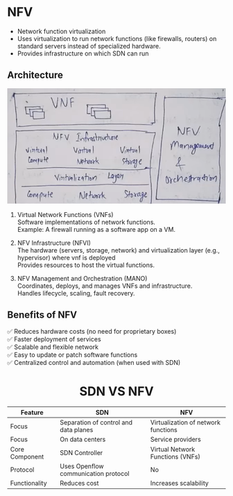 # NFV

- Network function virtualization  
- Uses virtualization to run network functions (like firewalls, routers) on standard servers instead of specialized hardware.
- Provides infrastructure on which SDN can run

## Architecture 
![alt text](image-9.png)

1. Virtual Network Functions (VNFs)  
Software implementations of network functions.  
Example: A firewall running as a software app on a VM.

1. NFV Infrastructure (NFVI)   
The hardware (servers, storage, network) and virtualization layer (e.g., hypervisor) where vnf is deployed  
Provides resources to host the virtual functions.


1. NFV Management and Orchestration (MANO)  
Coordinates, deploys, and manages VNFs and infrastructure.  
Handles lifecycle, scaling, fault recovery.

## Benefits of NFV
✅ Reduces hardware costs (no need for proprietary boxes)  
✅ Faster deployment of services  
✅ Scalable and flexible network  
✅ Easy to update or patch software functions  
✅ Centralized control and automation (when used with SDN)

# <CENTER>SDN VS NFV

| Feature        | SDN                                   | NFV                                     |
| -------------- | ------------------------------------- | --------------------------------------- |
| Focus          | Separation of control and data planes | Virtualization of network functions     |
| Focus          | On data centers   | Service providers     |
| Core Component | SDN Controller                        | Virtual Network Functions (VNFs)        |
| Protocol | Uses Openflow communication protocol | No       |
| Functionality | Reduces cost | Increases scalability       |
